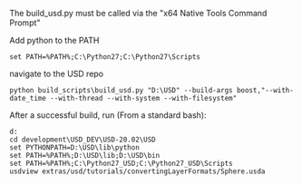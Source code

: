

The build_usd.py must be called via the 
"x64 Native Tools Command Prompt"

Add python to the PATH

``set PATH=%PATH%;C:\Python27;C:\Python27\Scripts``

navigate to the USD repo

``python build_scripts\build_usd.py "D:\USD" --build-args boost,"--with-date_time --with-thread --with-system --with-filesystem"``


After a successful build, run (From a standard bash):

```
d:
cd development\USD_DEV\USD-20.02\USD
set PYTHONPATH=D:\USD\lib\python
set PATH=%PATH%;D:\USD\lib;D:\USD\bin
set PATH=%PATH%;C:\Python27_USD;C:\Python27_USD\Scripts
usdview extras/usd/tutorials/convertingLayerFormats/Sphere.usda
```
